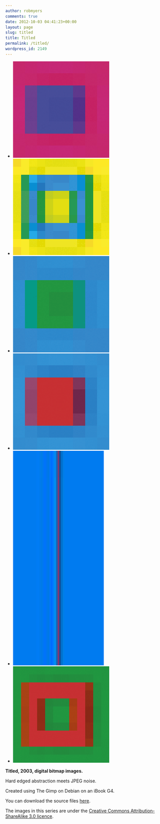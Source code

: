 ```yaml
---
author: robmyers
comments: true
date: 2012-10-03 04:41:23+00:00
layout: page
slug: titled
title: Titled
permalink: /titled/
wordpress_id: 2149
---
```


* ![blue on magenta](/assets/2012/10/blue_on_magenta.png)
* ![cyan on yellow square](/assets/2012/10/cyan_on_yellow_square.png)
* ![green on cyan](/assets/2012/10/green_on_cyan.png)
* ![red on cyan](/assets/2012/10/red_on_cyan.png)
* ![red on cyan zip](/assets/2012/10/red_on_cyan_zip.png)
* ![red on green square](/assets/2012/10/red_on_green_square.png)

**Titled, 2003, digital bitmap images.**

Hard edged abstraction meets JPEG noise.

Created using The Gimp on Debian on an iBook G4.

You can download the source files [here](https://gitorious.org/robmyers/titled).

The images in this series are under the [Creative Commons Attribution-ShareAlike 3.0 licence](http://creativecommons.org/licenses/by-sa/3.0/).
